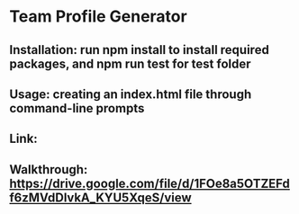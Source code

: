 # Team Profile Generator

## Installation: run npm install to install required packages, and npm run test for test folder

## Usage: creating an index.html file through command-line prompts

## Link:

## Walkthrough: https://drive.google.com/file/d/1FOe8a5OTZEFdf6zMVdDlvkA_KYU5XqeS/view
